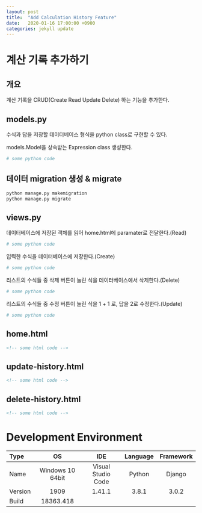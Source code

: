 ```yaml
---
layout: post
title:  "Add Calculation History Feature"
date:   2020-01-16 17:00:00 +0900
categories: jekyll update
---
```

# 계산 기록 추가하기
## 개요
계산 기록을 CRUD(Create Read Update Delete) 하는 기능을 추가한다.


## models.py
수식과 답을 저장할 데이터베이스 형식을 python class로 구현할 수 있다.

models.Model을 상속받는 Expression class 생성한다.

```python
# some python code
```


## 데이터 migration 생성 & migrate
```zsh
python manage.py makemigration
python manage.py migrate
```


## views.py
데이터베이스에 저장된 객체를 읽어 home.html에 paramater로 전달한다.(Read)

```python
# some python code
```

입력한 수식을 데이터베이스에 저장한다.(Create)

```python
# some python code
```

리스트의 수식들 중 삭제 버튼이 눌린 식을 데이터베이스에서 삭제한다.(Delete)

```python
# some python code
```

리스트의 수식들 중 수정 버튼이 눌린 식을 1 + 1 로, 답을 2로 수정한다.(Update)

```python
# some python code
```


## home.html
```html
<!-- some html code -->
```


## update-history.html
```html
<!-- some html code -->
```


## delete-history.html
```html
<!-- some html code -->
```


# Development Environment

| Type | OS | IDE | Language | Framework |
|:--|:--:|:--:|:--:|:--:|
| Name | Windows 10 64bit | Visual Studio Code | Python | Django |
| Version | 1909 | 1.41.1 | 3.8.1 | 3.0.2 |
| Build | 18363.418 |
